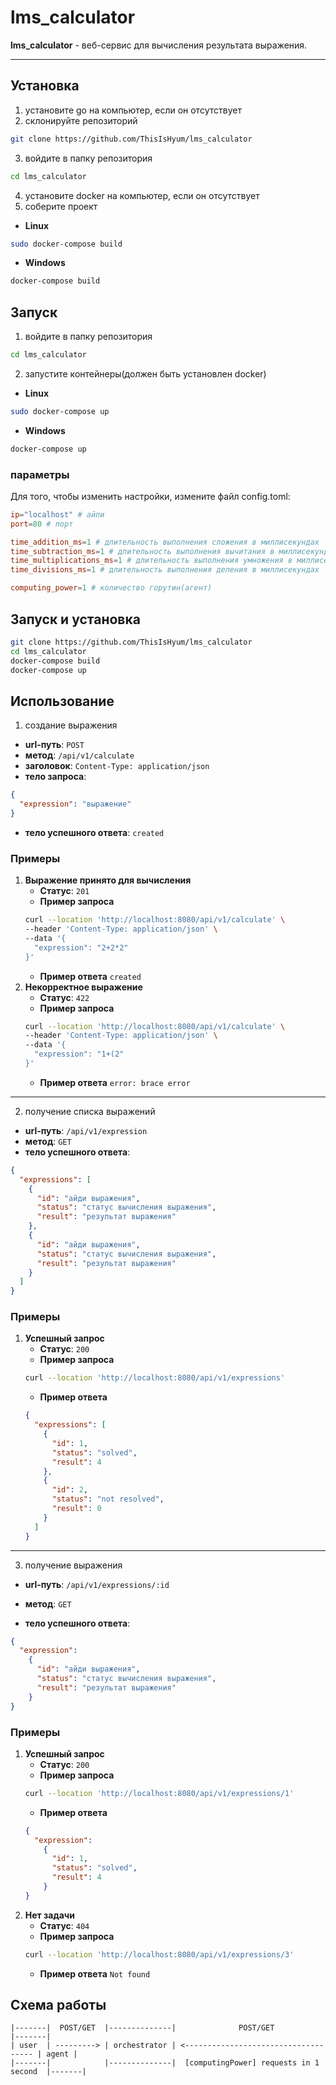 # lms_calculator
**lms_calculator** - веб-сервис для вычисления результата выражения.

---

## Установка

1. установите go на компьютер, если он отсутствует
2. склонируйте репозиторий
```sh
git clone https://github.com/ThisIsHyum/lms_calculator
```
3. войдите в папку репозитория
```sh
cd lms_calculator
```
4. установите docker на компьютер, если он отсутствует
5. соберите проект
- **Linux**
```sh
sudo docker-compose build
```
- **Windows**
```sh
docker-compose build
```

## Запуск
1. войдите в папку репозитория
```sh
cd lms_calculator
```
2. запустите контейнеры(должен быть установлен docker)
- **Linux**
```sh
sudo docker-compose up
```
- **Windows**
```sh
docker-compose up
```
### параметры

Для того, чтобы изменить настройки, измените файл config.toml:
```toml
ip="localhost" # айпи
port=80 # порт

time_addition_ms=1 # длительность выполнения сложения в миллисекундах
time_subtraction_ms=1 # длительность выполнения вычитания в миллисекундах
time_multiplications_ms=1 # длительность выполнения умножения в миллисекундах
time_divisions_ms=1 # длительность выполнения деления в миллисекундах

computing_power=1 # количество горутин(агент)
```

## Запуск и установка

```sh
git clone https://github.com/ThisIsHyum/lms_calculator
cd lms_calculator
docker-compose build
docker-compose up
```

## Использование

1. создание выражения
- **url-путь**: `POST`
- **метод**: `/api/v1/calculate`
- **заголовок**: `Content-Type: application/json`
- **тело запроса**:
```json
{
  "expression": "выражение"
}
```
- **тело успешного ответа**:
```created```

### Примеры
1. **Выражение принято для вычисления**
    - **Статус**: `201`
    - **Пример запроса**
    ```sh
    curl --location 'http://localhost:8080/api/v1/calculate' \
    --header 'Content-Type: application/json' \
    --data '{
      "expression": "2+2*2"
    }'
    ```
    - **Пример ответа**
    ```created```
2. **Некорректное выражение**
    - **Статус**: `422`
    - **Пример запроса**
    ```sh
    curl --location 'http://localhost:8080/api/v1/calculate' \
    --header 'Content-Type: application/json' \
    --data '{
      "expression": "1+(2"
    }'
    ```
    - **Пример ответа**
    ```error: brace error```

---
2. получение списка выражений

- **url-путь**: `/api/v1/expression`
- **метод**: `GET`
- **тело успешного ответа**:
```json
{
  "expressions": [
    {
      "id": "айди выражения",
      "status": "статус вычисления выражения",
      "result": "результат выражения"
    },
    {
      "id": "айди выражения",
      "status": "статус вычисления выражения",
      "result": "результат выражения"
    }
  ]
}
```

### Примеры
1. **Успешный запрос**
    - **Статус**: `200`
    - **Пример запроса**
    ```sh
    curl --location 'http://localhost:8080/api/v1/expressions'
    ```
    - **Пример ответа**
    ```json
    {
      "expressions": [
        {
          "id": 1,
          "status": "solved",
          "result": 4
        },
        {
          "id": 2,
          "status": "not resolved",
          "result": 0
        }
      ]
    }
    ```
---
3. получение выражения

- **url-путь**: `/api/v1/expressions/:id`
- **метод**: `GET`

- **тело успешного ответа**:
```json
{
  "expression":
    {
      "id": "айди выражения",
      "status": "статус вычисления выражения",
      "result": "результат выражения"
    }
}
```

### Примеры
1. **Успешный запрос**
    - **Статус**: `200`
    - **Пример запроса**
     ```sh
    curl --location 'http://localhost:8080/api/v1/expressions/1'
    ```
    - **Пример ответа**
    ```json
    {
      "expression":
        {
          "id": 1,
          "status": "solved",
          "result": 4
        }
    }
    ```
2. **Нет задачи**
    - **Статус**: `404`
    - **Пример запроса**
     ```sh
    curl --location 'http://localhost:8080/api/v1/expressions/3'
    ```
    - **Пример ответа**
    ```Not found```

## Схема работы
```
|-------|  POST/GET  |--------------|              POST/GET                 |-------|
| user  | ---------> | orchestrator | <------------------------------------ | agent |
|-------|            |--------------|  [computingPower] requests in 1 second  |-------|
```
